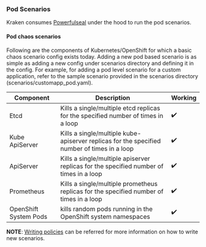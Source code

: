 ### Pod Scenarios
Kraken consumes [Powerfulseal](https://github.com/powerfulseal/powerfulseal) under the hood to run the pod scenarios.


#### Pod chaos scenarios
Following are the components of Kubernetes/OpenShift for which a basic chaos scenario config exists today. Adding a new pod based scenario is as simple as adding a new config under scenarios directory and defining it in the config.
For example, for adding a pod level scenario for a custom application, refer to the sample scenario provided in the scenarios directory (scenarios/customapp_pod.yaml).

Component                | Description                                                                                        | Working
------------------------ | ---------------------------------------------------------------------------------------------------| ------------------------- |
Etcd                     | Kills a single/multiple etcd replicas for the specified number of times in a loop                  | :heavy_check_mark:        |
Kube ApiServer           | Kills a single/multiple kube-apiserver replicas for the specified number of times in a loop        | :heavy_check_mark:        |
ApiServer                | Kills a single/multiple apiserver replicas for the specified number of times in a loop             | :heavy_check_mark:        |
Prometheus               | Kills a single/multiple prometheus replicas for the specified number of times in a loop            | :heavy_check_mark:        |
OpenShift System Pods    | kills random pods running in the OpenShift system namespaces                                       | :heavy_check_mark:        |

**NOTE**: [Writing policies](https://powerfulseal.github.io/powerfulseal/policies) can be referred for more information on how to write new scenarios.
